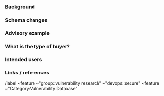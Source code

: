 ### Background

<!-- [Required] Provide some background information
- What is the rationale behind the schema change?
  - field addition(s): what is the purpose of the newly added fields
  - field removal(s): why can we safely remove the fields
  - field modification(s): why should we rename the fields
 -->

### Schema changes

<!-- [Required] In which way should the schema be changed: 
- name of the fields to be added
- data-structure to be used: dictionary, array, string
- data-constraints: rules to which the content of the field has to adhere (e.g., regular expression)
-->

### Advisory example

<!-- [Required] Provide a sample advisory that illustrates the schema change. -->

### What is the type of buyer?

<!-- [Optional] Which leads to: in which enterprise tier should this feature go? See https://about.gitlab.com/handbook/product/pricing/#four-tiers -->

### Intended users

<!-- [Optional] Who will use this feature? If known, include any of the following: types of users (e.g. Developer), personas, or specific company roles (e.g. Release Manager). It's okay to write "Unknown" and fill this field in later.

* [Rachel (Release Manager)](https://about.gitlab.com/handbook/marketing/product-marketing/roles-personas/#rachel-release-manager)
* [Parker (Product Manager)](https://about.gitlab.com/handbook/marketing/product-marketing/roles-personas/#parker-product-manager)
* [Delaney (Development Team Lead)](https://about.gitlab.com/handbook/marketing/product-marketing/roles-personas/#delaney-development-team-lead)
* [Sasha (Software Developer)](https://about.gitlab.com/handbook/marketing/product-marketing/roles-personas/#sasha-software-developer)
* [Presley (Product Designer)](https://about.gitlab.com/handbook/marketing/product-marketing/roles-personas/#presley-product-designer)
* [Devon (DevOps Engineer)](https://about.gitlab.com/handbook/marketing/product-marketing/roles-personas/#devon-devops-engineer)
* [Sidney (Systems Administrator)](https://about.gitlab.com/handbook/marketing/product-marketing/roles-personas/#sidney-systems-administrator)
* [Sam (Security Analyst)](https://about.gitlab.com/handbook/marketing/product-marketing/roles-personas/#sam-security-analyst)
* [Dana (Data Analyst)](https://about.gitlab.com/handbook/marketing/product-marketing/roles-personas/#dana-data-analyst)
* [Simone (Software Engineer in Test)](https://about.gitlab.com/handbook/marketing/product-marketing/roles-personas/#simone-software-engineer-in-test)
* [Allison (Application Ops)](https://about.gitlab.com/handbook/marketing/product-marketing/roles-personas/#allison-application-ops)

Personas are described at https://about.gitlab.com/handbook/marketing/product-marketing/roles-personas/ -->

### Links / references

<!-- [Optional] Provide links to other relevant issues -->

/label ~feature ~"group::vulnerability research" ~"devops::secure" ~feature ~"Category:Vulnerability Database" 
